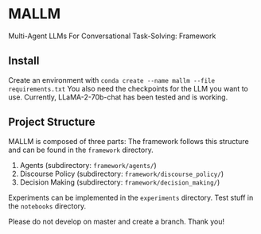 # MALLM
Multi-Agent LLMs For Conversational Task-Solving: Framework

## Install
Create an environment with
`conda create --name mallm --file requirements.txt`
You also need the checkpoints for the LLM you want to use. Currently, LLaMA-2-70b-chat has been tested and is working.

## Project Structure
MALLM is composed of three parts: 
The framework follows this structure and can be found in the `framework` directory.

1) Agents (subdirectory: `framework/agents/`)
2) Discourse Policy (subdirectory: `framework/discourse_policy/`)
3) Decision Making (subdirectory: `framework/decision_making/`)

Experiments can be implemented in the `experiments` directory. Test stuff in the `notebooks` directory.

Please do not develop on master and create a branch. Thank you!

